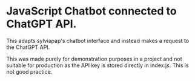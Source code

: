 # JavaScript Chatbot connected to ChatGPT API.

This adapts sylviapap's chatbot interface and instead makes a request to the ChatGPT API.

This was made purely for demonstration purposes in a project and not suitable for production as the API key is stored directly in index.js. This is not good practice.
